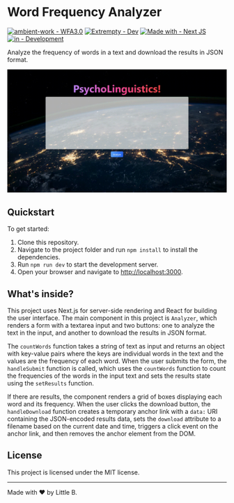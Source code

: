 # Word Frequency Analyzer

[![ambient-work - WFA3.0](https://img.shields.io/badge/ambient--work-WFA3.0-2ea44f?style=for-the-badge&logo=github)](https://github.com/ambient-work/wfa3.0/)
[![Extrempty - Dev](https://img.shields.io/badge/Extrempty-Dev-89CFF0?style=for-the-badge&logo=telegram)](https://github.com/ambient-work/wfa3.0/)
[![Made with - Next JS](https://img.shields.io/badge/Made_with-Next_JS-C0C2C9?style=for-the-badge&logo=vercel)](https://github.com/ambient-work/wfa3.0/)
[![in - Development](https://img.shields.io/badge/in-Development-ac3ccf?style=for-the-badge&logo=visualstudiocode)](https://github.com/ambient-work/wfa3.0/)

Analyze the frequency of words in a text and download the results in JSON format.

![Word Frequency Analyzer Demo](wfa3_demo.gif)

## Quickstart

To get started:

1. Clone this repository.
2. Navigate to the project folder and run `npm install` to install the dependencies.
3. Run `npm run dev` to start the development server.
4. Open your browser and navigate to [http://localhost:3000](http://localhost:3000).

## What's inside?

This project uses Next.js for server-side rendering and React for building the user interface. The main component in this project is `Analyzer`, which renders a form with a textarea input and two buttons: one to analyze the text in the input, and another to download the results in JSON format. 

The `countWords` function takes a string of text as input and returns an object with key-value pairs where the keys are individual words in the text and the values are the frequency of each word. When the user submits the form, the `handleSubmit` function is called, which uses the `countWords` function to count the frequencies of the words in the input text and sets the results state using the `setResults` function.

If there are results, the component renders a grid of boxes displaying each word and its frequency. When the user clicks the download button, the `handleDownload` function creates a temporary anchor link with a `data:` URI containing the JSON-encoded results data, sets the `download` attribute to a filename based on the current date and time, triggers a click event on the anchor link, and then removes the anchor element from the DOM.

## License

This project is licensed under the MIT license.

---

Made with ❤️ by Little B.
